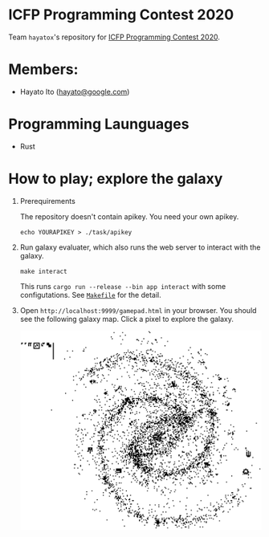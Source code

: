 # ICFP Programming Contest 2020

Team `hayatox`'s repository for
[ICFP Programming Contest 2020](https://icfpcontest2020.github.io/).

# Members:

- Hayato Ito (hayato@google.com)

# Programming Launguages

- Rust

# How to play; explore the galaxy

1. Prerequirements

   The repository doesn't contain apikey. You need your own apikey.

   ``` shellsession
   echo YOURAPIKEY > ./task/apikey
   ```

2. Run galaxy evaluater, which also runs the web server to interact with the galaxy.

   ``` shellsession
   make interact
   ```

   This runs `cargo run --release --bin app interact` with some configutations.
   See [`Makefile`](./Makefile) for the detail.

3. Open `http://localhost:9999/gamepad.html` in your browser. You should see the following galaxy map.
   Click a pixel to explore the galaxy.

   ![galaxy](./task/galaxy.png)

